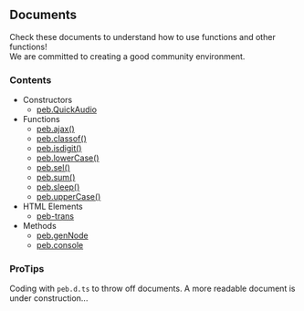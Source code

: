 ## Documents
Check these documents to understand how to use functions and other functions!  
We are committed to creating a good community environment.
### Contents
- Constructors  
  * [peb.QuickAudio](./detail/cons-quickaudio.md)
- Functions  
  <!-- A -->
  * [peb.ajax()](./detail/func-ajax.md)
  <!-- B -->
  <!-- C -->
  * [peb.classof()](./detail/func-classof.md)
  <!-- D -->
  <!-- E -->
  <!-- F -->
  <!-- G -->
  <!-- H -->
  <!-- I -->
  * [peb.isdigit()](./detail/func-isdigit.md)
  <!-- J -->
  <!-- K -->
  <!-- L -->
  * [peb.lowerCase()](./detail/func-lowercase.md)
  <!-- M -->
  <!-- N -->
  <!-- O -->
  <!-- R -->
  <!-- S -->
  * [peb.sel()](./detail/func-sel.md)
  * [peb.sum()](./detail/func-sum.md)
  * [peb.sleep()](./detail/func-sleep.md)
  <!-- T -->
  <!-- U -->
  * [peb.upperCase()](./detail/func-uppercase.md)
  <!-- V -->
  <!-- W -->
  <!-- X -->
  <!-- Y -->
  <!-- Z -->
- HTML Elements  
  * [peb-trans](./detail/html-peb-trans.md)
- Methods
  * [peb.genNode](./detail/meth-gennode.md)
  * [peb.console](./detail/meth-log.md)
### ProTips
Coding with `peb.d.ts` to throw off documents. A more readable document is under construction...
